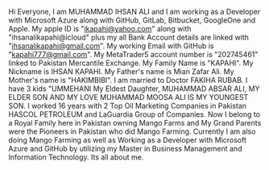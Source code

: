 Hi Everyone, I am MUHAMMAD IHSAN ALI and I am working as a Developer with Microsoft Azure along with GitHub, GitLab, Bitbucket, GoogleOne and Apple.
My apple ID is "ikapahi@yahoo.com" along with "ihsanalikapahi@icloud" plus my all Bank Account details are linked with "ihsanalikapahi@gmail.com".
My working Email with GitHub is "kapahi777@gmail.com".
My MetaTrader5 account number is "202745461" linked to Pakistan Mercantile Exchange.
My Family Name is "KAPAHI".
My Nickname is IHSAN KAPAHI.
My Father's name is Mian Zafar Ali.
My Mother's name is "HAKIMBIBI".
I am married to Doctor FAKIHA RUBAB.
I have 3 kids "UMMEHANI My Eldest Daughter, MUHAMMAD ABSAR ALI, MY ELDER SON AND MY LOVE MUHAMMAD MOOSA ALI IS MY YOUNGEST SON.
I worked 16 years with 2 Top Oil Marketing Companies in Pakistan HASCOL PETROLEUM and LaGuardia Group of Companies.
Now I belong to a Royal Family here in Pakistan owning Mango Farms and My Grand Parents were the Pioneers in Pakistan who did Mango Farming.
Currently I am also doing Mango Farming as well as Working as a Developer with Microsoft Azure and GitHub by utilizing my Master in Business Management and Information Technology.
Its all about me. 



  

<!---
MUHAMMADIHSANALIKAP/MUHAMMADIHSANALIKAP is a ✨ special ✨ repository because its `README.md` (this file) appears on your GitHub profile.
You can click the Preview link to take a look at your changes.
--->
